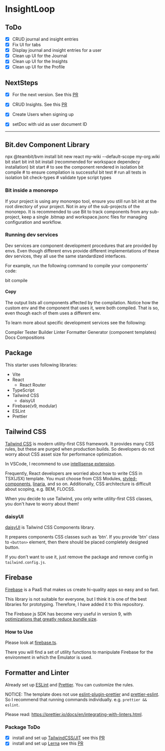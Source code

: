 # InsightLoop

## ToDo

- [x] CRUD journal and insight entries
- [x] Fix UI for tabs
- [x] Display journal and insight entries for a user
- [x] Clean up UI for the Journal
- [x] Clean up UI for the Insights
- [x] Clean up UI for the Profile

## NextSteps

- [x] For the next version. See this [PR](https://github.com/tkinzer/insightloop-ui/pull/3)

- [x] CRUD Insights. See this [PR](https://github.com/tkinzer/insightloop-ui/pull/4)
- [x] Create Users when signing up
- [x] setDoc with uid as user document ID

<!-- - [x] UI upgrade. See this [PR](https://github.com/tkinzer/insightloop-ui/pull/6) -->

---

## Bit.dev Component Library

npx @teambit/bvm install
bit new react my-wiki --default-scope my-org.wiki
bit start
bit init
bit install (recommended for workspace dependecy installation)
bit start # to see the component rendered in isolation
bit compile # to ensure compilation is successful
bit test # run all tests in isolation
bit check-types # validate type script types

### Bit inside a monorepo

If your project is using any monorepo tool, ensure you still run bit init at the root directory of your project. Not in any of the sub-projects of the monorepo.
It is recommended to use Bit to track components from any sub-project, keep a single .bitmap and workspace.jsonc files for managing configuration and workflow.

### Running dev services

Dev services are component development procedures that are provided by envs. Even though different envs provide different implementations of these dev services, they all use the same standardized interfaces.

For example, run the following command to compile your components' code:

bit compile

#### Copy

The output lists all components affected by the compilation. Notice how the custom env and the component that uses it, were both compiled. That is so, even though each of them uses a different env.

To learn more about specific development services see the following:

Compiler
Tester
Builder
Linter
Formatter
Generator (component templates)
Docs
Compositions

## Package

This starter uses following libraries:

- Vite
- React
  - React Router
- TypeScript
- Tailwind CSS
  - daisyUI
- Firebase(v9, modular)
- ESLint
- Prettier

## Tailwind CSS

[Tailwind CSS](https://tailwindcss.com/) is modern utility-first CSS framework. It provides many CSS rules, but these are purged when production builds. So developers do not worry about CSS asset size for performance optimization.

In VSCode, I recommend to use [intellisense extension](https://tailwindcss.com/docs/intellisense).

Frequently, React developers are worried about how to write CSS in TSX(JSX) template. You must choose from CSS Modules, [styled-components](https://styled-components.com/), [linaria](https://github.com/callstack/linaria), and so on.
Additionally, CSS architecture is difficult about scoping, e.g. BEM, FLOCSS.

When you decide to use Tailwind, you only write utility-first CSS classes, you don't have to worry about them!

### daisyUI

[daisyUI](https://daisyui.com/) is Tailwind CSS Components library.

It prepares components CSS classes such as 'btn'. If you provide 'btn' class to `<button>` element, then there should be placed completely designed button.

If you don't want to use it, just remove the package and remove config in `tailwind.config.js`.

## Firebase

[Firebase](https://firebase.google.com/) is a PaaS that makes us create hi-quality apps so easy and so fast.

This library is not suitable for everyone, but I think it is one of the best libraries for prototyping. Therefore, I have added it to this repository.

The Firebase js SDK has become very useful in version 9, with [optimizations that greatly reduce bundle size](https://firebase.google.com/docs/web/modular-upgrade).

### How to Use

Please look at [firebase.ts](https://github.com/TeXmeijin/vite-react-ts-tailwind-starter/blob/main/src/lib/firebase.ts).

There you will find a set of utility functions to manipulate Firebase for the environment in which the Emulator is used.

## Formatter and Linter

Already set up [ESLint](https://eslint.org/) and [Prettier](https://prettier.io/). You can customize the rules.

NOTICE: The template does not use [eslint-plugin-prettier](https://github.com/prettier/eslint-plugin-prettier) and [prettier-eslint](https://github.com/prettier/prettier-eslint). So I recommend that running commands individually. e.g. `prettier && eslint`.

Please read: https://prettier.io/docs/en/integrating-with-linters.html.

### Package ToDo

- [x] install and set up [TailwindCSS/JIT](https://github.com/tailwindlabs/tailwindcss-jit) see this [PR](https://github.com/TeXmeijin/vite-react-ts-tailwind-starter/pull/1)
- [x] install and set up [Lerna](https://github.com/lerna) see this [PR](https://github.com/tkinzer/insightloop-ui/pull/3)
